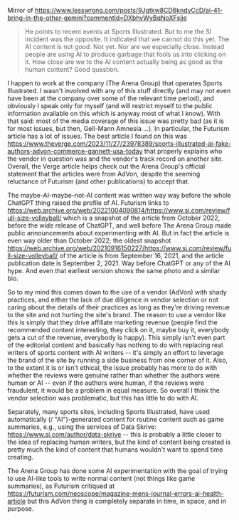 Mirror of
https://www.lesswrong.com/posts/9Jgtkw8CD6kndyCcD/ai-41-bring-in-the-other-gemini?commentId=DXbhvWyBqNoXFsjje

> He points to recent events at Sports Illustrated. But to me the SI
> incident was the opposite. It indicated that we cannot do this
> yet. The AI content is not good. Not yet. Nor are we especially
> close. Instead people are using AI to produce garbage that fools us
> into clicking on it. How close are we to the AI content actually
> being as good as the human content? Good question.

I happen to work at the company (The Arena Group) that operates Sports
Illustrated. I wasn't involved with any of this stuff directly (and
may not even have been at the company over some of the relevant time
period), and obviously I speak only for myself (and will restrict
myself to the public information available on this which is anyway
most of what I know). With that said: most of the media coverage of
this issue was pretty bad (as it is for most issues, but then,
Gell-Mann Amnesia ...). In particular, the Futurism article has a lot
of issues. The best article I found on this was
https://www.theverge.com/2023/11/27/23978389/sports-illustrated-ai-fake-authors-advon-commerce-gannett-usa-today
that properly explains who the vendor in question was and the vendor's
track record on another site. Overall, the Verge article helps check
out the Arena Group's official statement that the articles were from
AdVon, despite the seeming reluctance of Futurism (and other
publications) to accept that.

The maybe-AI-maybe-not-AI content was written way way before the whole
ChatGPT thing raised the profile of AI. Futurism links to
https://web.archive.org/web/20221004090814/https://www.si.com/review/full-size-volleyball/
which is a snapshot of the article from October 2022, before the wide
release of ChatGPT, and well before The Arena Group made public
announcements about experimenting with AI. But in fact the article is
even way older than October 2022; the oldest snapshot
https://web.archive.org/web/20210916150227/https://www.si.com/review/full-size-volleyball/
of the article is from September 16, 2021, and the article publication
date is September 2, 2021. Way before ChatGPT or any of the AI hype.
And even that earliest version shows the same photo and a similar bio.

So to my mind this comes down to the use of a vendor (AdVon) with
shady practices, and either the lack of due diligence in vendor
selection or not caring about the details of their practices as long
as they're driving revenue to the site and not hurting the site's
brand. The reason to use a vendor like this is simply that they drive
affiliate marketing revenue (people find the recommended content
interesting, they click on it, maybe buy it, everybody gets a cut of
the revenue, everybody is happy). This simply isn't even part of the
editorial content and basically has nothing to do with replacing real
writers of sports content with AI writers -- it's simply an effort to
leverage the brand of the site by running a side business from one
corner of it. Also, to the extent it is or isn't ethical, the issue
probably has more to do with whether the reviews were genuine rather
than whether the authors were human or AI -- even if the authors were
human, if the reviews were fraudulent, it would be a problem in equal
measure. So overall I think the vendor selection was problematic, but
this has little to do with AI.

Separately, many sports sites, including Sports Illustrated, have used
automatically (/ "AI")-generated content for routine content such as
game summaries, e.g., using the services of Data Skrive:
https://www.si.com/author/data-skrive -- this is probably a little
closer to the idea of replacing human writers, but the kind of content
being created is pretty much the kind of content that humans wouldn't
want to spend time creating.

The Arena Group has done some AI experimentation with the goal of
trying to use AI-like tools to write normal content (not things like
game summaries), as Futurism critiqued at
https://futurism.com/neoscope/magazine-mens-journal-errors-ai-health-article
but this AdVon thing is completely separate in time, in space, and in
purpose.
